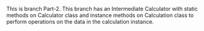 This is branch Part-2.
This branch has an  Intermediate Calculator with static methods on Calculator class and instance methods on Calculation class to perform operations on the data in the calculation instance.
